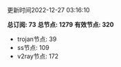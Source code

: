 更新时间2022-12-27 03:16:10

**总订阅: 73**
**总节点: 1279**
**有效节点: 320**
- trojan节点: 39
- ss节点: 109
- v2ray节点: 172
